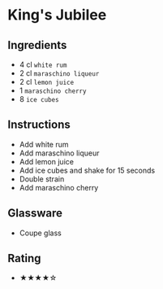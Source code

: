 # King's Jubilee

## Ingredients
- 4 cl `white rum`
- 2 cl `maraschino liqueur`
- 2 cl `lemon juice`
- 1 `maraschino cherry`
- 8 `ice cubes`

## Instructions
- Add white rum
- Add maraschino liqueur
- Add lemon juice
- Add ice cubes and shake for 15 seconds
- Double strain
- Add maraschino cherry

## Glassware
- Coupe glass

## Rating
- ★★★★☆